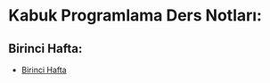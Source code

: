 # Kabuk Programlama Ders Notları:

## Birinci Hafta:
- [Birinci Hafta](https://github.com/ilteriskesk/MucitPark-Pyhton-Egitimi/blob/master/birinci_hafta.md)
